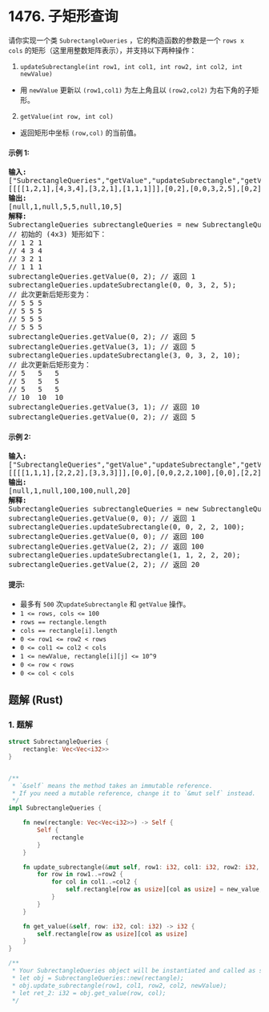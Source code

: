 # 1476. 子矩形查询
请你实现一个类 `SubrectangleQueries` ，它的构造函数的参数是一个 `rows x cols` 的矩形（这里用整数矩阵表示），并支持以下两种操作：

1. `updateSubrectangle(int row1, int col1, int row2, int col2, int newValue)`
* 用 `newValue` 更新以 `(row1,col1)` 为左上角且以 `(row2,col2)` 为右下角的子矩形。

2. `getValue(int row, int col)`
* 返回矩形中坐标 `(row,col)` 的当前值。

#### 示例 1:
<pre>
<strong>输入:</strong>
["SubrectangleQueries","getValue","updateSubrectangle","getValue","getValue","updateSubrectangle","getValue","getValue"]
[[[[1,2,1],[4,3,4],[3,2,1],[1,1,1]]],[0,2],[0,0,3,2,5],[0,2],[3,1],[3,0,3,2,10],[3,1],[0,2]]
<strong>输出:</strong>
[null,1,null,5,5,null,10,5]
<strong>解释:</strong>
SubrectangleQueries subrectangleQueries = new SubrectangleQueries([[1,2,1],[4,3,4],[3,2,1],[1,1,1]]);
// 初始的 (4x3) 矩形如下：
// 1 2 1
// 4 3 4
// 3 2 1
// 1 1 1
subrectangleQueries.getValue(0, 2); // 返回 1
subrectangleQueries.updateSubrectangle(0, 0, 3, 2, 5);
// 此次更新后矩形变为：
// 5 5 5
// 5 5 5
// 5 5 5
// 5 5 5
subrectangleQueries.getValue(0, 2); // 返回 5
subrectangleQueries.getValue(3, 1); // 返回 5
subrectangleQueries.updateSubrectangle(3, 0, 3, 2, 10);
// 此次更新后矩形变为：
// 5   5   5
// 5   5   5
// 5   5   5
// 10  10  10
subrectangleQueries.getValue(3, 1); // 返回 10
subrectangleQueries.getValue(0, 2); // 返回 5
</pre>

#### 示例 2:
<pre>
<strong>输入:</strong>
["SubrectangleQueries","getValue","updateSubrectangle","getValue","getValue","updateSubrectangle","getValue"]
[[[[1,1,1],[2,2,2],[3,3,3]]],[0,0],[0,0,2,2,100],[0,0],[2,2],[1,1,2,2,20],[2,2]]
<strong>输出:</strong>
[null,1,null,100,100,null,20]
<strong>解释:</strong>
SubrectangleQueries subrectangleQueries = new SubrectangleQueries([[1,1,1],[2,2,2],[3,3,3]]);
subrectangleQueries.getValue(0, 0); // 返回 1
subrectangleQueries.updateSubrectangle(0, 0, 2, 2, 100);
subrectangleQueries.getValue(0, 0); // 返回 100
subrectangleQueries.getValue(2, 2); // 返回 100
subrectangleQueries.updateSubrectangle(1, 1, 2, 2, 20);
subrectangleQueries.getValue(2, 2); // 返回 20
</pre>

#### 提示:
* 最多有 `500` 次`updateSubrectangle` 和 `getValue` 操作。
* `1 <= rows, cols <= 100`
* `rows == rectangle.length`
* `cols == rectangle[i].length`
* `0 <= row1 <= row2 < rows`
* `0 <= col1 <= col2 < cols`
* `1 <= newValue, rectangle[i][j] <= 10^9`
* `0 <= row < rows`
* `0 <= col < cols`

## 题解 (Rust)

### 1. 题解
```Rust
struct SubrectangleQueries {
    rectangle: Vec<Vec<i32>>
}


/** 
 * `&self` means the method takes an immutable reference.
 * If you need a mutable reference, change it to `&mut self` instead.
 */
impl SubrectangleQueries {

    fn new(rectangle: Vec<Vec<i32>>) -> Self {
        Self {
            rectangle
        }
    }

    fn update_subrectangle(&mut self, row1: i32, col1: i32, row2: i32, col2: i32, new_value: i32) {
        for row in row1..=row2 {
            for col in col1..=col2 {
                self.rectangle[row as usize][col as usize] = new_value;
            }
        }
    }

    fn get_value(&self, row: i32, col: i32) -> i32 {
        self.rectangle[row as usize][col as usize]
    }
}

/**
 * Your SubrectangleQueries object will be instantiated and called as such:
 * let obj = SubrectangleQueries::new(rectangle);
 * obj.update_subrectangle(row1, col1, row2, col2, newValue);
 * let ret_2: i32 = obj.get_value(row, col);
 */
```
